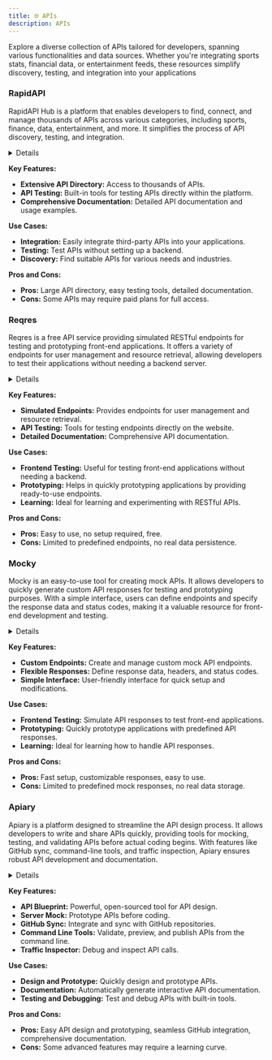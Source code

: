 ```yaml
---
title: 🌐 APIs
description: APIs
---
```


Explore a diverse collection of APIs tailored for developers, spanning various functionalities and data sources. Whether you're integrating sports stats, financial data, or entertainment feeds, these resources simplify discovery, testing, and integration into your applications

### RapidAPI

RapidAPI Hub is a platform that enables developers to find, connect, and manage thousands of APIs across various categories, including sports, finance, data, entertainment, and more. It simplifies the process of API discovery, testing, and integration.

<details>

**URL:** https://rapidapi.com/hub

**Authors:** `RapidAPI Team`

**Integration:**
- **Platforms Supported:** Web, Mobile, Desktop
- **API Documentation:** https://docs.rapidapi.com/

**Community and Support:**
- **Support Channels:** Forums, Help Center, Email Support
- **Community:** Active user forums and developer community.

</details>

**Key Features:**
- **Extensive API Directory:** Access to thousands of APIs.
- **API Testing:** Built-in tools for testing APIs directly within the platform.
- **Comprehensive Documentation:** Detailed API documentation and usage examples.

**Use Cases:**
- **Integration:** Easily integrate third-party APIs into your applications.
- **Testing:** Test APIs without setting up a backend.
- **Discovery:** Find suitable APIs for various needs and industries.

**Pros and Cons:**
- **Pros:** Large API directory, easy testing tools, detailed documentation.
- **Cons:** Some APIs may require paid plans for full access.

<LinkCard title="Visit RapidAPI" href="https://rapidapi.com/hub" />

### Reqres

Reqres is a free API service providing simulated RESTful endpoints for testing and prototyping front-end applications. It offers a variety of endpoints for user management and resource retrieval, allowing developers to test their applications without needing a backend server.

<details>

**URL:** https://reqres.in/

**Authors:** `Reqres Team`

**Integration:**
- **Platforms Supported:** Web
- **API Documentation:** https://reqres.in/

**Community and Support:**
- **Support Channels:** Website resources
- **Community:** Not specified

</details>

**Key Features:**
- **Simulated Endpoints:** Provides endpoints for user management and resource retrieval.
- **API Testing:** Tools for testing endpoints directly on the website.
- **Detailed Documentation:** Comprehensive API documentation.

**Use Cases:**
- **Frontend Testing:** Useful for testing front-end applications without needing a backend.
- **Prototyping:** Helps in quickly prototyping applications by providing ready-to-use endpoints.
- **Learning:** Ideal for learning and experimenting with RESTful APIs.

**Pros and Cons:**
- **Pros:** Easy to use, no setup required, free.
- **Cons:** Limited to predefined endpoints, no real data persistence.

<LinkCard title="Visit Reqres" href="https://reqres.in/" />

### Mocky

Mocky is an easy-to-use tool for creating mock APIs. It allows developers to quickly generate custom API responses for testing and prototyping purposes. With a simple interface, users can define endpoints and specify the response data and status codes, making it a valuable resource for front-end development and testing.

<details>

**URL:** https://designer.mocky.io/

**Authors:** `Mocky Team`

**Integration:**
- **Platforms Supported:** Web
- **API Documentation:** Not specified

**Community and Support:**
- **Support Channels:** Website resources
- **Community:** Not specified

</details>

**Key Features:**
- **Custom Endpoints:** Create and manage custom mock API endpoints.
- **Flexible Responses:** Define response data, headers, and status codes.
- **Simple Interface:** User-friendly interface for quick setup and modifications.

**Use Cases:**
- **Frontend Testing:** Simulate API responses to test front-end applications.
- **Prototyping:** Quickly prototype applications with predefined API responses.
- **Learning:** Ideal for learning how to handle API responses.

**Pros and Cons:**
- **Pros:** Fast setup, customizable responses, easy to use.
- **Cons:** Limited to predefined mock responses, no real data storage.

<LinkCard title="Visit Mocky" href="https://designer.mocky.io/" />

### Apiary

Apiary is a platform designed to streamline the API design process. It allows developers to write and share APIs quickly, providing tools for mocking, testing, and validating APIs before actual coding begins. With features like GitHub sync, command-line tools, and traffic inspection, Apiary ensures robust API development and documentation.

<details>

**URL:** https://apiary.io/how-apiary-works

**Authors:** `Apiary Team`

**Integration:**
- **Platforms Supported:** Web
- **API Documentation:** [Apiary Documentation](https://docs.apiary.io/)

**Community and Support:**
- **Support Channels:** Help Center, Email Support
- **Community:** Active user forums and developer community

</details>

**Key Features:**
- **API Blueprint:** Powerful, open-sourced tool for API design.
- **Server Mock:** Prototype APIs before coding.
- **GitHub Sync:** Integrate and sync with GitHub repositories.
- **Command Line Tools:** Validate, preview, and publish APIs from the command line.
- **Traffic Inspector:** Debug and inspect API calls.

**Use Cases:**
- **Design and Prototype:** Quickly design and prototype APIs.
- **Documentation:** Automatically generate interactive API documentation.
- **Testing and Debugging:** Test and debug APIs with built-in tools.

**Pros and Cons:**
- **Pros:** Easy API design and prototyping, seamless GitHub integration, comprehensive documentation.
- **Cons:** Some advanced features may require a learning curve.

<LinkCard title="Visit Apiary" href="https://apiary.io/how-apiary-works" />